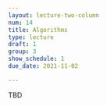 ```yaml
---
layout: lecture-two-column
num: 14
title: Algorithms
type: lecture
draft: 1
group: 3
show_schedule: 1
due_date: 2021-11-02

---
```

TBD